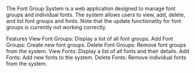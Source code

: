 The Font Group System is a web application designed to manage font groups and individual fonts. The system allows users to view, add, delete, and list font groups and fonts. Note that the update functionality for font groups is currently not working correctly.

Features
View Font Groups: Display a list of all font groups.
Add Font Groups: Create new font groups.
Delete Font Groups: Remove font groups from the system.
View Fonts: Display a list of all fonts and their details.
Add Fonts: Add new fonts to the system.
Delete Fonts: Remove individual fonts from the system.
